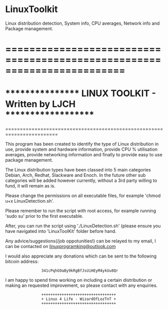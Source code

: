 # LinuxToolkit
Linux distribution detection, System info, CPU averages, Network info and Package management.

========================================================================
========================================================================																	  
***************    LINUX TOOLKIT - Written by LJCH    ******************			   		
========================================================================																	   
========================================================================

This program has been created to identify the type of Linux distribution
in use, provide system and hardware information, provide CPU % 
utilisation averages, provide networking information and finally to
provide easy to use package management.

The Linux distribution types have been classed into 5 main categories
Debian, Arch, Redhat, Slackware and Enoch. In the future other sub 
categories will be added however currently, without a 3rd party 
willing to fund, it will remain as is.

Please change the permissions on all executable files, for example 
'chmod u+x LinuxDetection.sh'.

Please remember to run the script with root access, for example
running 'sudo su' prior to the first executable.

After, you can run the script using './LinuxDetection.sh' (please ensure
you have navigated into 'LinuxToolKit' folder before hand.

Any advice/suggestions(/job oppotunities!) can be relayed to my email, 
I can be contacted on linuxprogramking@outlook.com

I would also appreciate any donations which can be sent to the
following bitcoin address:

		            341cPqhG9aBy9kRgBfJsUiHEyM4ykUu8Qr
				
I am happy to spend time working on including a certain distribution or
making an requested improvement, so please contact with any enquiries.

		            +++++++++++++++++++++++++++++++++
		            + Linux 4 Life - WizardOfLozTnT +
		            +++++++++++++++++++++++++++++++++

